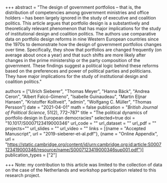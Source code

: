 +++
abstract = "The design of government portfolios – that is, the distribution of competencies among government ministries and office holders – has been largely ignored in the study of executive and coalition politics. This article argues that portfolio design is a substantively and theoretically relevant phenomenon that has major implications for the study of institutional design and coalition politics. The authors use comparative data on portfolio design reforms in nine Western European countries since the 1970s to demonstrate how the design of government portfolios changes over time. Specifically, they show that portfolios are changed frequently (on average about once a year) and that such shifts are more likely after changes in the prime ministership or the party composition of the government. These findings suggest a political logic behind these reforms based on the preferences and power of political parties and politicians. They have major implications for the study of institutional design and coalition politics."

authors = ["Ulrich Sieberer", "Thomas Meyer", "Hanna Bäck",  "Andrea Ceron", "Albert Falcó-Gimeno", "Isabelle Guinaudeau", "Martin Eljnar Hansen", "Kristoffer Kolltveit", "admin", "Wolfgang C. Müller", "Thomas Persson"]
date = "2021-04-01"
math = false
publication = "*British Journal of Political Science*, 51(2), 772–787"
title = "The political dynamics of portfolio design in European democracies"
selected=true
doi = "10.1017/S0007123419000346"
url_code = ""
url_dataset = ""
url_pdf = ""
projects=""
url_slides = ""
url_video = ""
links = [{name = "Accepted Manuscript", url = "2019-sieberer-et-al.pdf"}, {name = "Online Appendix", url = "https://static.cambridge.org/content/id/urn:cambridge.org:id:article:S0007123419000346/resource/name/S0007123419000346sup001.pdf"}]
publication_types = ["2"]

+++
Note: my contribution to this article was limited to the collection of data on the case of the Netherlands and workshop participation related to this research project.

